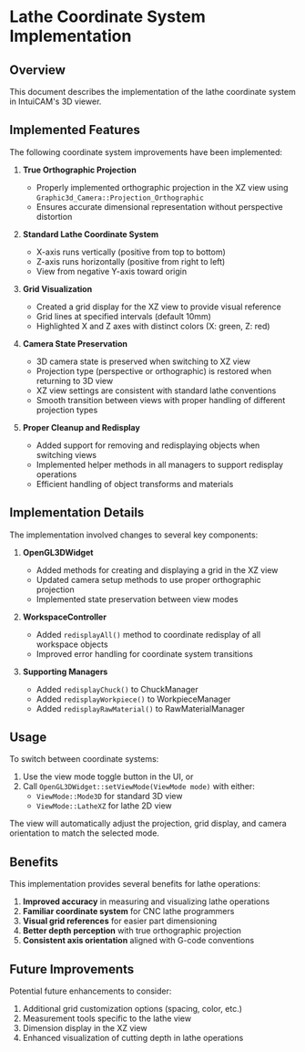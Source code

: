 # Lathe Coordinate System Implementation

## Overview

This document describes the implementation of the lathe coordinate system in IntuiCAM's 3D viewer.

## Implemented Features

The following coordinate system improvements have been implemented:

1. **True Orthographic Projection**
   - Properly implemented orthographic projection in the XZ view using `Graphic3d_Camera::Projection_Orthographic`
   - Ensures accurate dimensional representation without perspective distortion

2. **Standard Lathe Coordinate System**
   - X-axis runs vertically (positive from top to bottom)
   - Z-axis runs horizontally (positive from right to left)
   - View from negative Y-axis toward origin

3. **Grid Visualization**
   - Created a grid display for the XZ view to provide visual reference
   - Grid lines at specified intervals (default 10mm)
   - Highlighted X and Z axes with distinct colors (X: green, Z: red)

4. **Camera State Preservation**
   - 3D camera state is preserved when switching to XZ view
   - Projection type (perspective or orthographic) is restored when returning to 3D view
   - XZ view settings are consistent with standard lathe conventions
   - Smooth transition between views with proper handling of different projection types

5. **Proper Cleanup and Redisplay**
   - Added support for removing and redisplaying objects when switching views
   - Implemented helper methods in all managers to support redisplay operations
   - Efficient handling of object transforms and materials

## Implementation Details

The implementation involved changes to several key components:

1. **OpenGL3DWidget**
   - Added methods for creating and displaying a grid in the XZ view
   - Updated camera setup methods to use proper orthographic projection
   - Implemented state preservation between view modes

2. **WorkspaceController**
   - Added `redisplayAll()` method to coordinate redisplay of all workspace objects
   - Improved error handling for coordinate system transitions

3. **Supporting Managers**
   - Added `redisplayChuck()` to ChuckManager
   - Added `redisplayWorkpiece()` to WorkpieceManager
   - Added `redisplayRawMaterial()` to RawMaterialManager

## Usage

To switch between coordinate systems:

1. Use the view mode toggle button in the UI, or
2. Call `OpenGL3DWidget::setViewMode(ViewMode mode)` with either:
   - `ViewMode::Mode3D` for standard 3D view
   - `ViewMode::LatheXZ` for lathe 2D view

The view will automatically adjust the projection, grid display, and camera orientation to match the selected mode.

## Benefits

This implementation provides several benefits for lathe operations:

1. **Improved accuracy** in measuring and visualizing lathe operations
2. **Familiar coordinate system** for CNC lathe programmers
3. **Visual grid references** for easier part dimensioning
4. **Better depth perception** with true orthographic projection
5. **Consistent axis orientation** aligned with G-code conventions

## Future Improvements

Potential future enhancements to consider:

1. Additional grid customization options (spacing, color, etc.)
2. Measurement tools specific to the lathe view
3. Dimension display in the XZ view
4. Enhanced visualization of cutting depth in lathe operations 